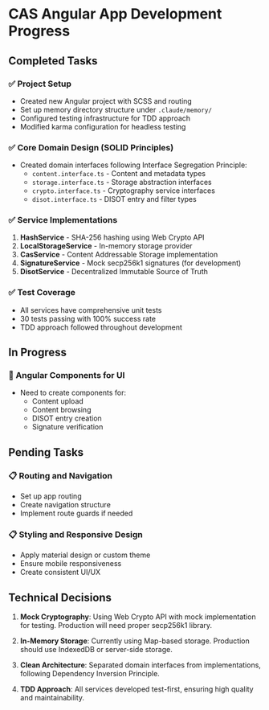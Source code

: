 # CAS Angular App Development Progress

## Completed Tasks

### ✅ Project Setup
- Created new Angular project with SCSS and routing
- Set up memory directory structure under `.claude/memory/`
- Configured testing infrastructure for TDD approach
- Modified karma configuration for headless testing

### ✅ Core Domain Design (SOLID Principles)
- Created domain interfaces following Interface Segregation Principle:
  - `content.interface.ts` - Content and metadata types
  - `storage.interface.ts` - Storage abstraction interfaces
  - `crypto.interface.ts` - Cryptography service interfaces
  - `disot.interface.ts` - DISOT entry and filter types

### ✅ Service Implementations
1. **HashService** - SHA-256 hashing using Web Crypto API
2. **LocalStorageService** - In-memory storage provider
3. **CasService** - Content Addressable Storage implementation
4. **SignatureService** - Mock secp256k1 signatures (for development)
5. **DisotService** - Decentralized Immutable Source of Truth

### ✅ Test Coverage
- All services have comprehensive unit tests
- 30 tests passing with 100% success rate
- TDD approach followed throughout development

## In Progress

### 🔄 Angular Components for UI
- Need to create components for:
  - Content upload
  - Content browsing
  - DISOT entry creation
  - Signature verification

## Pending Tasks

### 📋 Routing and Navigation
- Set up app routing
- Create navigation structure
- Implement route guards if needed

### 📋 Styling and Responsive Design
- Apply material design or custom theme
- Ensure mobile responsiveness
- Create consistent UI/UX

## Technical Decisions

1. **Mock Cryptography**: Using Web Crypto API with mock implementation for testing. Production will need proper secp256k1 library.

2. **In-Memory Storage**: Currently using Map-based storage. Production should use IndexedDB or server-side storage.

3. **Clean Architecture**: Separated domain interfaces from implementations, following Dependency Inversion Principle.

4. **TDD Approach**: All services developed test-first, ensuring high quality and maintainability.